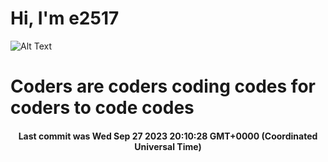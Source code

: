 # Hi, I'm e2517

![Alt Text](https://github.com/E2517/e2517/blob/master/images/background.gif)

# Coders are coders coding codes for coders to code codes

<h4 align="center">Last commit was Wed Sep 27 2023 20:10:28 GMT+0000 (Coordinated Universal Time)</h4>
